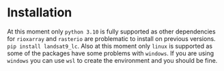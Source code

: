 # Installation

At this moment only `python 3.10` is fully supported as other dependencies for `rioxarray` and `rasterio` 
are problematic to install on previous versions.
`pip install landsat9_lc`. Also at this moment only `linux` is supported as some of the packages
have some problems with `windows`. If you are using `windows` you can use `wsl` to create the environment and
you should be fine.



